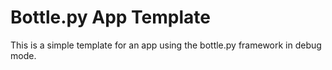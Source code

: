 Bottle.py App Template
======================

This is a simple template for an app using the bottle.py framework in debug mode.
